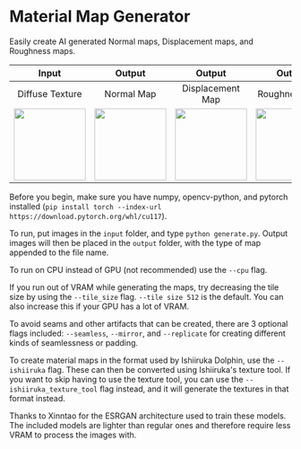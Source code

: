 # Material Map Generator

Easily create AI generated Normal maps, Displacement maps, and Roughness maps.

|Input|Output|Output|Output|
|:-:|:-:|:-:|:-:|
|Diffuse Texture|Normal Map|Displacement Map|Roughness Map|
|<img src="./input/example.png" width="128" height="128">|<img src="./output/example_Normal.png" width="128" height="128">|<img src="./output/example_Displacement.png" width="128" height="128">|<img src="./output/example_Roughness.png" width="128" height="128">|

Before you begin, make sure you have numpy, opencv-python, and pytorch installed (`pip install torch --index-url https://download.pytorch.org/whl/cu117`).

To run, put images in the `input` folder, and type `python generate.py`. Output images will then be placed in the `output` folder, with the type of map appended to the file name.

To run on CPU instead of GPU (not recommended) use the `--cpu` flag.

If you run out of VRAM while generating the maps, try decreasing the tile size by using the `--tile_size` flag. `--tile size 512` is the default. You can also increase this if your GPU has a lot of VRAM.

To avoid seams and other artifacts that can be created, there are 3 optional flags included: `--seamless`, `--mirror`, and `--replicate` for creating different kinds of seamlessness or padding.

To create material maps in the format used by Ishiiruka Dolphin, use the `--ishiiruka` flag. These can then be converted using Ishiiruka's texture tool. If you want to skip having to use the texture tool, you can use the `--ishiiruka_texture_tool` flag instead, and it will generate the textures in that format instead.

Thanks to Xinntao for the ESRGAN architecture used to train these models. The included models are lighter than regular ones and therefore require less VRAM to process the images with.
